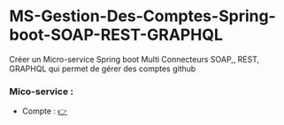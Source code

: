 # MS-Gestion-Des-Comptes-Spring-boot-SOAP-REST-GRAPHQL
Créer un Micro-service Spring boot Multi Connecteurs SOAP,, REST, GRAPHQL qui permet de gérer des comptes github

### Mico-service : 

- Compte : [:point_right:](./ms-compte)
